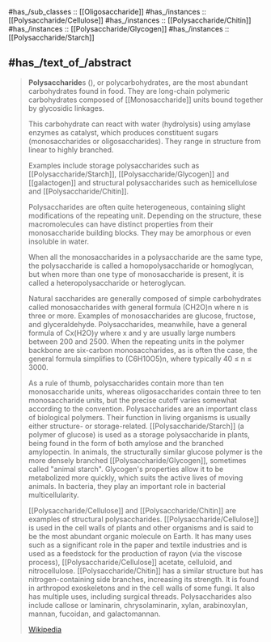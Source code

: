 
#has_/sub_classes :: [[Oligosaccharide]] 
#has_/instances :: [[Polysaccharide/Cellulose]]
#has_/instances :: [[Polysaccharide/Chitin]]
#has_/instances :: [[Polysaccharide/Glycogen]]
#has_/instances :: [[Polysaccharide/Starch]] 

## #has_/text_of_/abstract 

> **Polysaccharide**s (), or polycarbohydrates, are the most abundant carbohydrates found in food. 
> They are long-chain polymeric carbohydrates composed of 
> [[Monosaccharide]] units bound together by glycosidic linkages. 
> 
> This carbohydrate can react with water (hydrolysis) using amylase enzymes as catalyst, 
> which produces constituent sugars (monosaccharides or oligosaccharides). 
> They range in structure from linear to highly branched. 
> 
> Examples include storage polysaccharides such as [[Polysaccharide/Starch]], [[Polysaccharide/Glycogen]] and [[galactogen]] 
> and structural polysaccharides such as hemicellulose and [[Polysaccharide/Chitin]].
>
> Polysaccharides are often quite heterogeneous, 
> containing slight modifications of the repeating unit. 
> Depending on the structure, these macromolecules can have distinct properties from their monosaccharide building blocks. They may be amorphous or even insoluble in water.
>
> 
>
> When all the monosaccharides in a polysaccharide are the same type, the polysaccharide is called a homopolysaccharide or homoglycan, but when more than one type of monosaccharide is present, it is called a heteropolysaccharide or heteroglycan.
>
> Natural saccharides are generally composed of simple carbohydrates called monosaccharides with general formula (CH2O)n where n is three or more. Examples of monosaccharides are glucose, fructose, and glyceraldehyde. Polysaccharides, meanwhile, have a general formula of Cx(H2O)y where x and y are usually large numbers between 200 and 2500. When the repeating units in the polymer backbone are six-carbon monosaccharides, as is often the case,  the general formula simplifies to  (C6H10O5)n, where typically 40 ≤ n ≤ 3000.
>
> As a rule of thumb, polysaccharides contain more than ten monosaccharide units, whereas oligosaccharides contain three to ten monosaccharide units, but the precise cutoff varies somewhat according to the convention. Polysaccharides are an important class of biological polymers. Their function in living organisms is usually either structure- or storage-related. [[Polysaccharide/Starch]] (a polymer of glucose) is used as a storage polysaccharide in plants, being found in the form of both amylose and the branched amylopectin. In animals, the structurally similar glucose polymer is the more densely branched [[Polysaccharide/Glycogen]], sometimes called "animal starch". Glycogen's properties allow it to be metabolized more quickly, which suits the active lives of moving animals. In bacteria, they play an important role in bacterial multicellularity.
>
> [[Polysaccharide/Cellulose]] and [[Polysaccharide/Chitin]] are examples of structural polysaccharides. [[Polysaccharide/Cellulose]] is used in the cell walls of plants and other organisms and is said to be the most abundant organic molecule on Earth. It has many uses such as a significant role in the paper and textile industries and is used as a feedstock for the production of rayon (via the viscose process), [[Polysaccharide/Cellulose]] acetate, celluloid, and nitrocellulose. [[Polysaccharide/Chitin]] has a similar structure but has nitrogen-containing side branches, increasing its strength. It is found in arthropod exoskeletons and in the cell walls of some fungi. It also has multiple uses, including surgical threads. Polysaccharides also include callose or laminarin, chrysolaminarin, xylan, arabinoxylan, mannan, fucoidan, and galactomannan.
>
> [Wikipedia](https://en.wikipedia.org/wiki/Polysaccharide)

